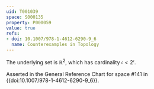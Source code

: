 ```yaml
---
uid: T001039
space: S000135
property: P000059
value: true
refs:
- doi: 10.1007/978-1-4612-6290-9_6
  name: Counterexamples in Topology
---
```


The underlying set is $\mathbb R^2$, which has cardinality $\mathfrak c < 2^{\mathfrak c}$.

Asserted in the General Reference Chart for space #141 in
{{doi:10.1007/978-1-4612-6290-9_6}}.
